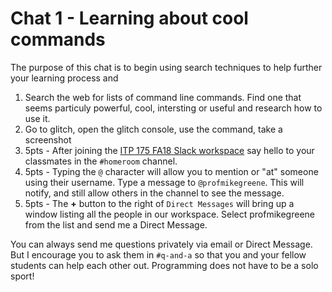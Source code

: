 # Chat 1 - Learning about cool commands

The purpose of this chat is to begin using search techniques to help further your learning process and 

1. Search the web for lists of command line commands. Find one that seems particuly powerful, cool, intersting or useful and research how to use it.
2. Go to glitch, open the glitch console, use the command, take a screenshot
3. 5pts - After joining the [ITP 175 FA18 Slack workspace][1] say hello to your classmates in the `#homeroom` channel.
4. 5pts - Typing the `@` character will allow you to mention or "at" someone using their username. Type a message to `@profmikegreene`. This will notify, and still allow others in the channel to see the message.
5. 5pts - The **+** button to the right of `Direct Messages` will bring up a window listing all the people in our workspace. Select profmikegreene from the list and send me a Direct Message.

You can always send me questions privately via email or Direct Message. But I encourage you to ask them in  `#q-and-a` so that you and your fellow students can help each other out. Programming does not have to be a solo sport!

[//]: # (References)
[1]: https://itp175fa18.slack.com